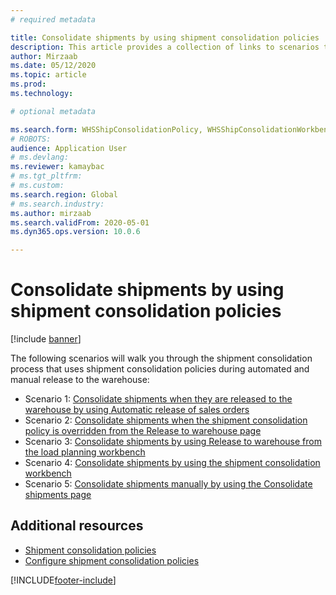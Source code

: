 ```yaml
---
# required metadata

title: Consolidate shipments by using shipment consolidation policies
description: This article provides a collection of links to scenarios that show how to work with shipment consolidation policies.
author: Mirzaab
ms.date: 05/12/2020
ms.topic: article
ms.prod:
ms.technology:

# optional metadata

ms.search.form: WHSShipConsolidationPolicy, WHSShipConsolidationWorkbench
# ROBOTS:
audience: Application User
# ms.devlang:
ms.reviewer: kamaybac
# ms.tgt_pltfrm:
# ms.custom:
ms.search.region: Global
# ms.search.industry:
ms.author: mirzaab
ms.search.validFrom: 2020-05-01
ms.dyn365.ops.version: 10.0.6

---
```


# Consolidate shipments by using shipment consolidation policies

[!include [banner](../includes/banner.md)]

The following scenarios will walk you through the shipment consolidation process that uses shipment consolidation policies during automated and manual release to the warehouse:

- Scenario 1: [Consolidate shipments when they are released to the warehouse by using Automatic release of sales orders](../warehousing/consolidate-shipments-automatic.md)
- Scenario 2: [Consolidate shipments when the shipment consolidation policy is overridden from the Release to warehouse page](../warehousing/consolidate-shipments-release-to-warehouse-override.md)
- Scenario 3: [Consolidate shipments by using Release to warehouse from the load planning workbench](../warehousing/consolidate-shipments-load-planning-workbench.md)
- Scenario 4: [Consolidate shipments by using the shipment consolidation workbench](../warehousing/consolidate-shipments-manual-workbench.md)
- Scenario 5: [Consolidate shipments manually by using the Consolidate shipments page](../warehousing/consolidate-shipments-manual-form.md)

## Additional resources

- [Shipment consolidation policies](about-shipment-consolidation-policies.md)
- [Configure shipment consolidation policies](configure-shipment-consolidation-policies.md)


[!INCLUDE[footer-include](../../includes/footer-banner.md)]